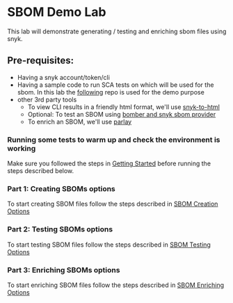 # SBOM Demo Lab
This lab will demonstrate generating / testing and enriching sbom files using snyk.

## Pre-requisites:
- Having a snyk account/token/cli
- Having a sample code to run SCA tests on which will be used for the sbom. In this lab the [following](https://github.com/nirw-snyk/easybuggy) repo is used for the demo purpose
- other 3rd party tools
    - To view CLI results in a friendly html format, we'll use [snyk-to-html](https://docs.snyk.io/snyk-cli/scan-and-maintain-projects-using-the-cli/cli-tools/snyk-to-html)
    - Optional: To test an SBOM using [bomber and snyk sbom provider](https://github.com/devops-kung-fu/bomber)
    - To enrich an SBOM, we'll use [parlay](https://github.com/snyk/parlay)


### Running some tests to warm up and check the environment is working
Make sure you followed the steps in [Getting Started](https://github.com/nirw-snyk/sbom-demo/blob/main/Getting-Started.md) before running the steps described below.

### Part 1: Creating SBOMs options
To start creating SBOM files follow the steps described in [SBOM Creation Options](https://github.com/nirw-snyk/sbom-demo/blob/main/SBOM-Creation-Options.md) 

### Part 2: Testing SBOMs options
To start testing SBOM files follow the steps described in [SBOM Testing Options](https://github.com/nirw-snyk/sbom-demo/blob/main/SBOM-Testing-Options.md) 

### Part 3: Enriching SBOMs options
To start enriching SBOM files follow the steps described in [SBOM Enriching Options](https://github.com/nirw-snyk/sbom-demo/blob/main/SBOM-Enriching-Options.md) 
